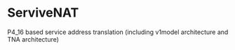 # ServiveNAT
P4_16 based service address translation (including v1model architecture and TNA architecture)

